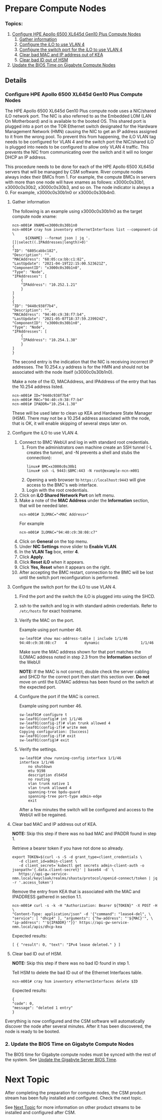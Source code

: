# Prepare Compute Nodes

### Topics:
   1. [Configure HPE Apollo 6500 XL645d Gen10 Plus Compute Nodes](#configure-hpe-apollo-6500-x645d-gen10-plus-compute-nodes)
      1. [Gather information](#gather_information)
      2. [Configure the iLO to use VLAN 4](#configure_ilo)
      3. [Configure the switch port for the iLO to use VLAN 4](#configure_switch_port)
      4. [Clear bad MAC and IP address out of KEA](#cleanup_kea)
      5. [Clear bad ID out of HSM](#cleanup_hsm)
   2. [Update the BIOS Time on Gigabyte Compute Nodes](#update-the-bios-time-on-gigabyte-compute-nodes)

## Details

<a name="configure-hpe-apollo-6500-x645d-gen10-plus-compute-nodes"></a>

### Configure HPE Apollo 6500 XL645d Gen10 Plus Compute Nodes

The HPE Apollo 6500 XL645d Gen10 Plus compute node uses a NIC/shared iLO network
port. The NIC is also referred to as the Embedded LOM (LAN On Motherboard) and
is available to the booted OS. This shared port is plugged into a port on the
TOR Ethernet switch designated for the Hardware Management Network (HMN) causing
the NIC to get an IP address assigned to it from the wrong pool. To prevent this
from happening, the iLO VLAN tag needs to be configured for VLAN 4 and the
switch port the NIC/shared iLO is plugged into needs to be configured to allow
only VLAN 4 traffic. This prevents the NIC from communicating over the switch
and it will no longer DHCP an IP address.

This procedure needs to be done for each of the HPE Apollo 6500 XL645d servers
that will be managed by CSM software. River compute nodes always index their
BMCs from 1. For example, the compute BMCs in servers with more than one node
will have xnames as follows: x3000c0s30b1, x3000c0s30b2, x3000c0s30b3, and so
on.  The node indicator is always a 0. For example, x3000c0s30b1n0 or
x3000c0s30b4n0.

   <a name="gather_information"></a>

1. Gather information

   The following is an example using x3000c0s30b1n0 as the target compute node
   xname:

   ```
   ncn-m001# XNAME=x3000c0s30b1n0
   ncn-m001# cray hsm inventory ethernetInterfaces list --component-id \
         ${XNAME} --format json | jq '.[]|select((.IPAddresses|length)>0)'
   {
   "ID": "6805cabbc182",
   "Description": "",
   "MACAddress": "68:05:ca:bb:c1:82",
   "LastUpdate": "2021-04-19T22:15:00.523621Z",
   "ComponentID": "x3000c0s30b1n0",
   "Type": "Node",
   "IPAddresses": [
       {
       "IPAddress": "10.252.1.21"
       }
   ]
   }
   {
   "ID": "9440c938f7b4",
   "Description": "",
   "MACAddress": "94:40:c9:38:f7:b4",
   "LastUpdate": "2021-05-07T18:37:59.239924Z",
   "ComponentID": "x3000c0s30b1n0",
   "Type": "Node",
   "IPAddresses": [
       {
       "IPAddress": "10.254.1.38"
       }
   ]
   }
   ```
   The second entry is the indication that the NIC is receiving incorrect IP
   addresses. The 10.254.x.y address is for the HMN and should not be associated
   with the node itself (x3000c0s30b1n0).

   Make a note of the ID, MACAddress, and IPAddress of the entry that has the
   10.254 address listed.
   ```
   ncn-m001# ID="9440c938f7b4"
   ncn-m001# MAC="94:40:c9:38:f7:b4"
   ncn-m001# IPADDR="10.254.1.38"
   ```
   These will be used later to clean up KEA and Hardware State Manager (HSM).
   There may not be a 10.254 address associated with the node, that is OK, it
   will enable skipping of several steps later on.

   <a name="configure_ilo"></a>

2. Configure the iLO to use VLAN 4.
   1. Connect to BMC WebUI and log in with standard root credentials.
      1. From the administrators own machine create an SSH tunnel (-L creates
         the tunnel, and -N prevents a shell and stubs the connection):
         ```
         linux# BMC=x3000c0s30b1
         linux# ssh -L 9443:$BMC:443 -N root@example-ncn-m001
         ```
      1. Opening a web browser to `https://localhost:9443` will give access to
         the BMC's web interface.
      1. Login with the root credentials.
   2. Click on **iLO Shared Network Port** on left menu.
   2. Make a note of the **MAC Address** under the **Information** section,
        that will be needed later.
        ```
        ncn-m001# ILOMAC="<MAC Address>"
        ```
        For example
        ```
        ncn-m001# ILOMAC="94:40:c9:38:08:c7"
        ```
   3. Click on **General** on the top menu.
   4. Under **NIC Settings** move slider to **Enable VLAN**.
   5. In the **VLAN Tag** box, enter **4**.
   6. Click **Apply**.
   7. Click **Reset iLO** when it appears.
   8.  Click **Yes, Reset** when it appears on the right.
   9.  After accepting the BMC restart, connection to the BMC will be lost until
   the switch port reconfiguration is performed.

   <a name="configure_switch_port"></a>

2. Configure the switch port for the iLO to use VLAN 4.
   1. Find the port and the switch the iLO is plugged into using the SHCD.
   2. ssh to the switch and log in with standard admin credentials. Refer to
   `/etc/hosts` for exact hostname.
   3. Verify the MAC on the port.

      Example using port number 46.

      ```
      sw-leaf01# show mac-address-table | include 1/1/46
      94:40:c9:38:08:c7    4        dynamic                   1/1/46
      ```

      Make sure the MAC address shown for that port matches the ILOMAC address
      noted in step 2.3 from the **Information** section of the WebUI

      **NOTE:** If the MAC is not correct, double check the server cabling and
      SHCD for the correct port then start this section over. **Do not** move on
      until the ILOMAC address has been found on the switch at the expected
      port.

   4. Configure the port if the MAC is correct.

      Example using port number 46.

      ```
      sw-leaf01# configure t
      sw-leaf01(config)# int 1/1/46
      sw-leaf01(config-if)# vlan trunk allowed 4
      sw-leaf01(config-if)# write mem
      Copying configuration: [Success]
      sw-leaf01(config-if)# exit
      sw-leaf01(config)# exit
      ```
   5. Verify the settings.
      ```
      sw-leaf01# show running-config interface 1/1/46
      interface 1/1/46
          no shutdown
          mtu 9198
          description dl645d
          no routing
          vlan trunk native 1
          vlan trunk allowed 4
          spanning-tree bpdu-guard
          spanning-tree port-type admin-edge
          exit
      ```

      After a few minutes the switch will be configured and access to the
      WebUI will be regained.

   <a name="cleanup_kea"></a>

3. Clear bad MAC and IP address out of KEA.

   **NOTE:** Skip this step if there was no bad MAC and IPADDR found in step 1.

   Retrieve a bearer token if you have not done so already.
   ```
   export TOKEN=$(curl -s -S -d grant_type=client_credentials \
      -d client_id=admin-client \
      -d client_secret=`kubectl get secrets admin-client-auth -o jsonpath='{.data.client-secret}' | base64 -d` \
      https://api-gw-service-nmn.local/keycloak/realms/shasta/protocol/openid-connect/token | jq -r '.access_token')
   ```

   Remove the entry from KEA that is associated with the MAC and IPADDRESS
   gathered in section 1.1.

   ```
   ncn-m001# curl -s -k -H "Authorization: Bearer ${TOKEN}" -X POST -H \
   "Content-Type: application/json" -d '{"command": "lease4-del", \
   "service": [ "dhcp4" ], "arguments": {"hw-address": "'${MAC}'", \
   "ip-address": "'${IPADDR}'"}}' https://api-gw-service-nmn.local/apis/dhcp-kea
   ```
   Expected results:
   ```
   [ { "result": 0, "text": "IPv4 lease deleted." } ]
   ```

   <a name="cleanup_hsm"></a>

4. Clear bad ID out of HSM.

   **NOTE:** Skip this step if there was no bad ID found in step 1.

   Tell HSM to delete the bad ID out of the Ethernet Interfaces table.
   ```
   ncn-m001# cray hsm inventory ethernetInterfaces delete $ID
   ```
   Expected results:
   ```
   {
   "code": 0,
   "message": "deleted 1 entry"
   }
   ```
Everything is now configured and the CSM software will automatically discover
the node after several minutes. After it has been discovered, the node is ready
to be booted.

<a name="update-the-bios-time-on-gigabyte-compute-nodes"></a>

### 2. Update the BIOS Time on Gigabyte Compute Nodes
The BIOS time for Gigabyte compute nodes must be synced with the rest of the
system. See [Update the Gigabyte Server BIOS
Time](../operations/node_management/Update_the_Gigabyte_Server_BIOS_Time.md).

<a name="next-topic"></a>

# Next Topic

   After completing the preparation for compute nodes, the CSM product stream
   has been fully installed and configured. Check the next topic.

   See [Next Topic](index.md#next_topic) for more information on other product
   streams to be installed and configured after CSM.
